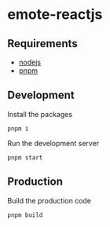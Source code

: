 # emote-reactjs

## Requirements

- [nodejs](https://nodejs.org/)
- [pnpm](https://pnpm.io)

## Development

Install the packages

```
pnpm i
```

Run the development server

```
pnpm start
```

## Production

Build the production code

```
pnpm build
```